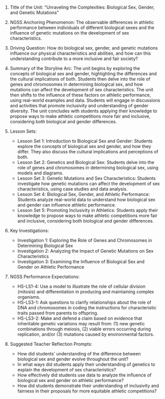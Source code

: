 1. Title of the Unit: "Unraveling the Complexities: Biological Sex, Gender, and Genetic Mutations"

2. NGSS Anchoring Phenomenon: The observable differences in athletic performance between individuals of different biological sexes and the influence of genetic mutations on the development of sex characteristics.

3. Driving Question: How do biological sex, gender, and genetic mutations influence our physical characteristics and abilities, and how can this understanding contribute to a more inclusive and fair society?

4. Summary of the Storyline Arc: The unit begins by exploring the concepts of biological sex and gender, highlighting the differences and the cultural implications of both. Students then delve into the role of genes and chromosomes in determining biological sex, and how mutations can affect the development of sex characteristics. The unit then shifts to the influence of these factors on athletic performance, using real-world examples and data. Students will engage in discussions and activities that promote inclusivity and understanding of gender diversity. The unit concludes with students applying their knowledge to propose ways to make athletic competitions more fair and inclusive, considering both biological and gender differences.

5. Lesson Sets:
   - Lesson Set 1: Introduction to Biological Sex and Gender: Students explore the concepts of biological sex and gender, and how they differ. They also discuss the cultural implications and perceptions of both.
   - Lesson Set 2: Genetics and Biological Sex: Students delve into the role of genes and chromosomes in determining biological sex, using models and diagrams.
   - Lesson Set 3: Genetic Mutations and Sex Characteristics: Students investigate how genetic mutations can affect the development of sex characteristics, using case studies and data analysis.
   - Lesson Set 4: Biological Sex, Gender, and Athletic Performance: Students analyze real-world data to understand how biological sex and gender can influence athletic performance.
   - Lesson Set 5: Promoting Inclusivity in Athletics: Students apply their knowledge to propose ways to make athletic competitions more fair and inclusive, considering both biological and gender differences.

6. Key Investigations:
   - Investigation 1: Exploring the Role of Genes and Chromosomes in Determining Biological Sex
   - Investigation 2: Analyzing the Impact of Genetic Mutations on Sex Characteristics
   - Investigation 3: Examining the Influence of Biological Sex and Gender on Athletic Performance

7. NGSS Performance Expectations: 
   - HS-LS1-4: Use a model to illustrate the role of cellular division (mitosis) and differentiation in producing and maintaining complex organisms.
   - HS-LS3-1: Ask questions to clarify relationships about the role of DNA and chromosomes in coding the instructions for characteristic traits passed from parents to offspring.
   - HS-LS3-2: Make and defend a claim based on evidence that inheritable genetic variations may result from: (1) new genetic combinations through meiosis, (2) viable errors occurring during replication, and/or (3) mutations caused by environmental factors.

8. Suggested Teacher Reflection Prompts:
   - How did students' understanding of the difference between biological sex and gender evolve throughout the unit?
   - In what ways did students apply their understanding of genetics to explain the development of sex characteristics?
   - How effectively did students use data to analyze the influence of biological sex and gender on athletic performance?
   - How did students demonstrate their understanding of inclusivity and fairness in their proposals for more equitable athletic competitions?